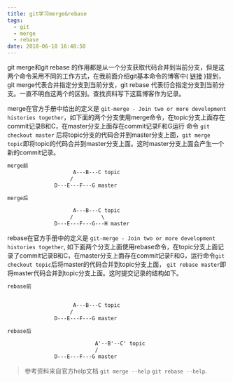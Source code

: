 ```yaml
---
title: git学习merge&rebase
tags:
  - git
  - merge
  - rebase
date: 2018-06-18 16:48:50
---
```



git merge和git rebase 的作用都是从一个分支获取代码合并到当前分支，但是这两个命令采用不同的工作方式，在我前面介绍git基本命令的博客中( [链接](https://zhaoyun4411.github.io/2018/04/19/git%E5%AD%A6%E4%B9%A0%E6%95%99%E7%A8%8B/#more) )提到，git merge代表合并指定分支到当前分支，git rebase 代表衍合指定分支到当前分支。一直不明白这两个的区别。查找资料写下这篇博客作为记录。

<!--more-->

merge在官方手册中给出的定义是 `git-merge - Join two or more development histories together`，如下面的两个分支使用merge命令，在topic分支上面存在commit记录B和C，在master分支上面存在commit记录F和G运行
命令 `git checkout master` 后将topic分支的代码合并到master分支上面，`git merge topic`即将topic的代码合并到master分支上面。这时master分支上面会产生一个新的commit记录。

```txt
merge前
                     A---B---C topic
                    /
               D---E---F---G master

merge后

                     A---B---C topic
                    /         \
               D---E---F---G---H master
```

rebase在官方手册中的定义是 `git-merge - Join two or more development histories together`, 如下面两个分支上面使用rebase命令，在topic分支上面记录了commit记录B和C，在master分支上面存在commit记录F和G，运行命令`git checkout topic`后将master的代码合并到topic分支上面， `git rebase master`即将master代码合并到topic分支上面。这时提交记录的结构如下。

```txt
rebase前


                     A---B---C topic
                    /
               D---E---F---G master

rebase后

                            A'--B'--C' topic
                            /
               D---E---F---G master
```

> 参考资料来自官方help文档 `git merge --help` `git rebase --help`.


